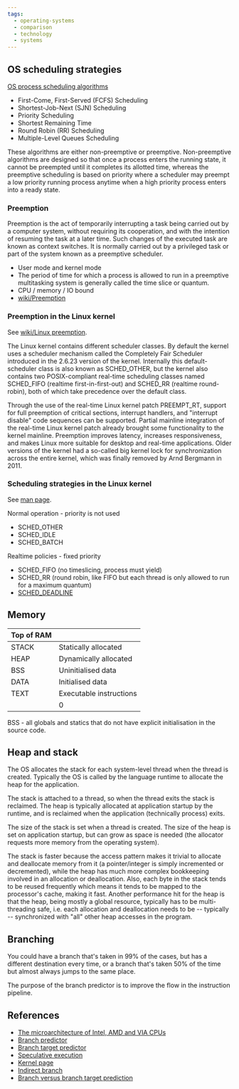 ```yaml
---
tags:
  - operating-systems
  - comparison
  - technology
  - systems
---
```





## OS scheduling strategies
[OS process scheduling algorithms](https://www.tutorialspoint.com/operating_system/os_process_scheduling_algorithms.htm)

- First-Come, First-Served (FCFS) Scheduling
- Shortest-Job-Next (SJN) Scheduling
- Priority Scheduling
- Shortest Remaining Time
- Round Robin (RR) Scheduling
- Multiple-Level Queues Scheduling

These algorithms are either non-preemptive or preemptive. Non-preemptive
algorithms are designed so that once a process enters the running state, it
cannot be preempted until it completes its allotted time, whereas the
preemptive scheduling is based on priority where a scheduler may preempt a low
priority running process anytime when a high priority process enters into a
ready state.

### Preemption
Preemption is the act of temporarily interrupting a task being carried out by a
computer system, without requiring its cooperation, and with the intention of
resuming the task at a later time. Such changes of the executed task are known
as context switches. It is normally carried out by a privileged task or part of
the system known as a preemptive scheduler.

- User mode and kernel mode
- The period of time for which a process is allowed to run in a preemptive multitasking system is generally called the time slice or quantum.
- CPU / memory / IO bound
- [wiki/Preemption](https://en.wikipedia.org/wiki/Preemption_(computing))

### Preemption in the Linux kernel
See [wiki/Linux
preemption](https://en.wikipedia.org/wiki/Linux_kernel#Preemption).

The Linux kernel contains different scheduler classes. By default the kernel
uses a scheduler mechanism called the Completely Fair Scheduler introduced in
the 2.6.23 version of the kernel. Internally this default-scheduler class is
also known as SCHED_OTHER, but the kernel also contains two POSIX-compliant
real-time scheduling classes named SCHED_FIFO (realtime first-in-first-out) and
SCHED_RR (realtime round-robin), both of which take precedence over the default
class.

Through the use of the real-time Linux kernel patch PREEMPT_RT, support for
full preemption of critical sections, interrupt handlers, and "interrupt
disable" code sequences can be supported. Partial mainline integration of the
real-time Linux kernel patch already brought some functionality to the kernel
mainline. Preemption improves latency, increases responsiveness, and makes
Linux more suitable for desktop and real-time applications. Older versions of
the kernel had a so-called big kernel lock for synchronization across the
entire kernel, which was finally removed by Arnd Bergmann in 2011.

### Scheduling strategies in the Linux kernel
See [man page](http://man7.org/linux/man-pages/man7/sched.7.html).

Normal operation - priority is not used

- SCHED_OTHER
- SCHED_IDLE
- SCHED_BATCH

Realtime policies - fixed priority

- SCHED_FIFO (no timeslicing, process must yield)
- SCHED_RR (round robin, like FIFO but each thread is only allowed to run for a maximum quantum)
- [SCHED_DEADLINE](https://en.wikipedia.org/wiki/Earliest_deadline_first_scheduling)

## Memory
| Top of RAM | |
| ---------- | ----------------------- |
| STACK | Statically allocated |
| HEAP | Dynamically allocated |
| BSS | Uninitialised data |
| DATA | Initialised data |
| TEXT | Executable instructions |
| | 0 |

BSS - all globals and statics that do not have explicit initialisation in the source code.

## Heap and stack
The OS allocates the stack for each system-level thread when the thread is
created. Typically the OS is called by the language runtime to allocate the
heap for the application.

The stack is attached to a thread, so when the thread exits the stack is
reclaimed. The heap is typically allocated at application startup by the
runtime, and is reclaimed when the application (technically process) exits.

The size of the stack is set when a thread is created. The size of the heap is
set on application startup, but can grow as space is needed (the allocator
requests more memory from the operating system).

The stack is faster because the access pattern makes it trivial to allocate and
deallocate memory from it (a pointer/integer is simply incremented or
decremented), while the heap has much more complex bookkeeping involved in an
allocation or deallocation. Also, each byte in the stack tends to be reused
frequently which means it tends to be mapped to the processor's cache, making
it fast. Another performance hit for the heap is that the heap, being mostly a
global resource, typically has to be multi-threading safe, i.e. each allocation
and deallocation needs to be -- typically -- synchronized with "all" other heap
accesses in the program.

## Branching
You could have a branch that's taken in 99% of the cases, but has a different
destination every time, or a branch that's taken 50% of the time but almost
always jumps to the same place.

The purpose of the branch predictor is to improve the flow in the instruction
pipeline.

## References
- [The microarchitecture of Intel, AMD and VIA CPUs](https://www.agner.org/optimize/microarchitecture.pdf)
- [Branch predictor](https://en.wikipedia.org/wiki/Branch_predictor)
- [Branch target predictor](https://en.wikipedia.org/wiki/Branch_target_predictor)
- [Speculative execution](https://en.wikipedia.org/wiki/Speculative_execution)
- [Kernel page](https://en.wikipedia.org/wiki/Kernel_page)
- [Indirect branch](https://en.wikipedia.org/wiki/Indirect_branch)
- [Branch versus branch target prediction](https://stackoverflow.com/questions/22508211/branch-target-prediction-vs-branch-prediction)

